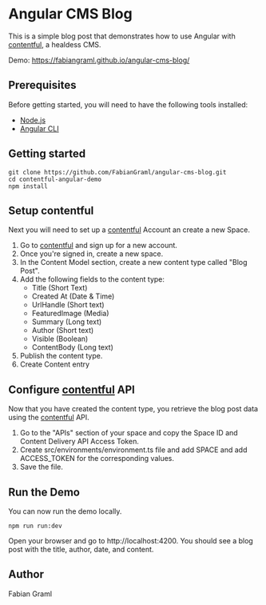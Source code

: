 # Angular CMS Blog

This is a simple blog post that demonstrates how to use Angular with [contentful], a healdess CMS.

Demo: https://fabiangraml.github.io/angular-cms-blog/

## Prerequisites

Before getting started, you will need to have the following tools installed:
- [Node.js]
- [Angular CLI]

## Getting started

```
git clone https://github.com/FabianGraml/angular-cms-blog.git
cd contentful-angular-demo
npm install
```

## Setup contentful

Next you will need to set up a [contentful] Account an create a new Space.
1. Go to [contentful] and sign up for a new account.
2. Once you're signed in, create a new space.
3. In the Content Model section, create a new content type called "Blog Post".
4. Add the following fields to the content type:
   - Title (Short Text)
   - Created At (Date & Time)
   - UrlHandle (Short text)
   - FeaturedImage (Media)
   - Summary (Long text)
   - Author (Short text)
   - Visible (Boolean)
   - ContentBody (Long text)
5. Publish the content type.
6. Create Content entry

## Configure [contentful] API
Now that you have created the content type, you retrieve the blog post data using the [contentful] API.

1. Go to the "APIs" section of your space and copy the Space ID and Content Delivery API Access Token.
2. Create src/environments/environment.ts file and add SPACE and add ACCESS_TOKEN for the corresponding values.
3. Save the file.

## Run the Demo

You can now run the demo locally.

```
npm run run:dev
```
Open your browser and go to http://localhost:4200. You should see a blog post with the title, author, date, and content.

## Author
Fabian Graml



[//]: # (These are reference links used in the body of this note and get stripped out when the markdown processor does its job. There is no need to format nicely because it shouldn't be seen. Thanks SO - http://stackoverflow.com/questions/4823468/store-comments-in-markdown-syntax)

   [contentful]: <https://contentful.com>
   [Node.js]: <https://nodejs.org/en/>
   [Angular CLI]: <https://angular.io/cli>
